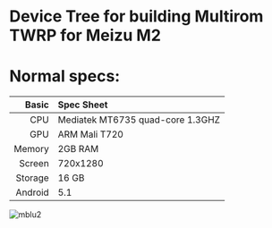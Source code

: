 # Device Tree for building Multirom TWRP for Meizu M2

Normal specs:
================================
Basic   | Spec Sheet
-------:|:--------------------------------------------------
CPU     | Mediatek MT6735 quad-core 1.3GHZ
GPU     | ARM Mali T720
Memory  | 2GB RAM
Screen  | 720x1280 
Storage | 16 GB
Android | 5.1

![mblu2](https://cdn-files.kimovil.com/default/0001/06/thumb_5081_default_big.jpeg "mblu2")
